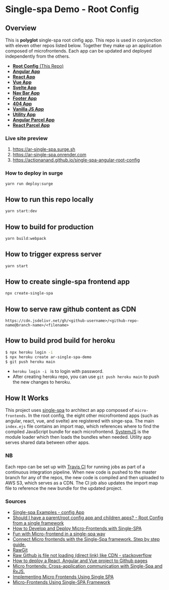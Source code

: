 # Single-spa Demo - Root Config

## Overview

This is **polyglot** single-spa root cinfig app.
This repo is used in conjunction with eleven other repos listed below. Together they make up an application composed of microfrontends. Each app can be updated and deployed independently from the others.

- [**Root Config** (This Repo)](https://github.com/actionanand/single-spa-demo-root-config)
- [**Angular App**](https://github.com/actionanand/single-spa-angular)
- [**React App**](https://github.com/actionanand/single-spa-react)
- [**Vue App**](https://github.com/actionanand/single-spa-vue)
- [**Svelte App**](https://github.com/actionanand/single-spa-svelte)
- [**Nav Bar App**](https://github.com/actionanand/single-spa-nav)
- [**Footer App**](https://github.com/actionanand/single-spa-footer)
- [**404 App**](https://github.com/actionanand/single-spa-404)
- [**Vanilla JS App**](https://github.com/actionanand/single-spa-vanilla-js)
- [**Utility App**](https://github.com/actionanand/single-spa-utility)
- [**Angular Parcel App**](https://github.com/actionanand/angular-parcel-app)
- [**React Parcel App**](https://github.com/actionanand/react-parcel-app)

### Live site preview

1. https://ar-single-spa.surge.sh
2. https://ar-single-spa.onrender.com
3. https://actionanand.github.io/single-spa-angular-root-config

### How to deploy in surge

```sh
yarn run deploy:surge
```

## How to run this repo locally

```bash
yarn start:dev
```

## How to build for production

```bash
yarn build:webpack
```

## How to trigger express server

```bash
yarn start
```

## How to create single-spa frontend app

```bash
npx create-single-spa
```

## How to serve raw github content as CDN

```
https://cdn.jsdelivr.net/gh/<github-username>/<github-repo-name@branch-name>/<filename>
```

## How to build prod build for heroku

```bash
$ npx heroku login -i
$ npx heroku create ar-single-spa-demo
$ git push heroku main
```

- `heroku login -i ` is to login with password.
- After creating heroku repo, you can use `git push heroku main` to push the new changes to heroku.

## How It Works

This project uses [single-spa](https://single-spa.js.org/) to architect an app composed of `micro-frontends`. In the root config, the eight other microfrontend apps (such as angular, react, vue, and svelte) are registered with singe-spa. The main `index.ejs` file contains an import map, which references where to find the compiled JavaScript bundle for each microfrontend. [SystemJS](https://github.com/systemjs/systemjs) is the module loader which then loads the bundles when needed. Utility app serves shared data between other apps.

### NB

Each repo can be set up with [Travis CI](https://travis-ci.org/) for running jobs as part of a continuous integration pipeline. When new code is pushed to the master branch for any of the repos, the new code is compiled and then uploaded to AWS S3, which serves as a CDN. The CI job also updates the import map file to reference the new bundle for the updated project.

### Sources

- [Single-spa Examples - config App](https://single-spa.js.org/docs/examples/#community-examples)
- [Should I have a parent/root config app and children apps? - Root Config from a single framework](https://single-spa.js.org/docs/faq/#should-i-have-a-parentroot-app-and-children-apps)
- [How to Develop and Deploy Micro-Frontends with Single-SPA](https://www.freecodecamp.org/news/developing-and-deploying-micro-frontends-with-single-spa/)
- [Fun with Micro-frontend in a single-spa way](https://dev.to/nitinreddy3/fun-with-micro-frontend-in-a-single-spa-way-1iok)
- [Connect Micro frontends with the Single-Spa framework. Step by step guide.](https://obaranovskyi.medium.com/connecting-micro-frontends-with-the-single-spa-framework-step-by-step-guide-e7fa87306bc7)
- [RawGit](https://rawgit.com/)
- [Raw Github js file not loading (direct link) like CDN - stackoverflow](https://stackoverflow.com/questions/62901066/raw-github-js-file-not-loading-direct-link-like-cdn/)
- [How to deploy a React, Angular and Vue project to Github pages](https://deepinder.me/how-to-deploy-a-react-angular-vue-project-to-github-pages)
- [Micro frontends: Cross-application communication with Single-Spa and RxJS.](https://obaranovskyi.medium.com/micro-frontends-cross-application-communication-with-single-spa-and-rxjs-aa55084bf344)
- [Implementing Micro Frontends Using Single SPA](https://betterprogramming.pub/implementing-micro-frontends-using-single-spa-1ac2a3f704a2)
- [Micro-Frontends Using Single-SPA Framework](kushki.com/en/blog/micro-frontends-utilizando-single-spa-framework)
